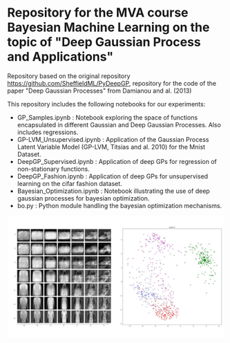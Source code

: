 Repository for the MVA course Bayesian Machine Learning on the topic of "Deep Gaussian Process and Applications"
=====

Repository based on the original repository https://github.com/SheffieldML/PyDeepGP, repository for the code of the paper "Deep Gaussian Processes" from Damianou and al. (2013)

This repository includes the following notebooks for our experiments:

- GP_Samples.ipynb : Notebook exploring the space of functions encapsulated in different Gaussian and Deep Gaussian Processes. Also includes regressions.
- GP-LVM_Unsupervised.ipynb : Application of the Gaussian Process Latent Variable Model (GP-LVM, Titsias and al. 2010) for the Mnist Dataset.
- DeepGP_Supervised.ipynb : Application of deep GPs for regression of non-stationary functions.
- DeepGP_Fashion.ipynb : Application of deep GPs for unsupervised learning on the cifar fashion dataset.
- Bayesian_Optimization.ipynb : Notebook illustrating the use of deep gaussian processes for bayesian optimization.
- bo.py : Python module handling the bayesian optimization mechanisms.

![](/examples/ResultsDGPUnsup/super_plot.png)
